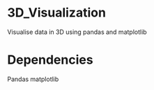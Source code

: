 # 3D_Visualization
Visualise data in 3D using pandas and matplotlib


# Dependencies
Pandas
matplotlib

